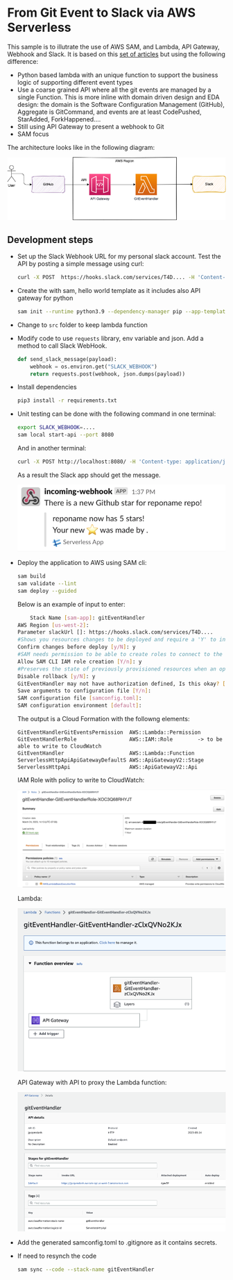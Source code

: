 # From Git Event to Slack via AWS Serverless

This sample is to illutrate the use of AWS SAM, and Lambda, API Gateway, Webhook and Slack. It is based on this [set of articles](https://aws.amazon.com/blogs/compute/getting-started-with-serverless-for-developers-part-1/) but using the following difference:

* Python based lambda with an unique function to support the business logic of supporting different event types
* Use a coarse grained API where all the git events are managed by a single Function. This is more inline with domain driven design and EDA design: the domain is the Software Configuration Management (GitHub), Aggregate is GitCommand, and events are at least CodePushed, StarAdded, ForkHappened.... 
* Still using API Gateway to present a webhook to Git
* SAM focus

The architecture looks like in the following diagram:

![](./docs/diagram.drawio.png)

## Development steps

* Set up the Slack Webhook URL for my personal slack account. Test the API by posting a simple message using curl:

    ```sh
    curl -X POST  https://hooks.slack.com/services/T4D.... -H 'Content-type: application/json' --data '{"text": "This is a line of text in a channel.\nAnd this is another line of text."}'
    ```

* Create the with sam, hello world template as it includes also API gateway for python

    ```sh
    sam init --runtime python3.9 --dependency-manager pip --app-template hello-world --name gitEventHandler
    ```

* Change to `src` folder to keep lambda function
* Modify code to use `requests` library, env variable and json. Add a method to call Slack WebHook.

    ```python
    def send_slack_message(payload):
        webhook = os.environ.get("SLACK_WEBHOOK")
        return requests.post(webhook, json.dumps(payload))
    ```

* Install dependencies

    ```sh
    pip3 install -r requirements.txt 
    ```

* Unit testing can be done with the following command in one terminal:

    ```sh
    export SLACK_WEBHOOK=....
    sam local start-api --port 8080
    ```

    And in another terminal:

    ```sh
    curl -X POST http://localhost:8080/ -H 'Content-type: application/json' -d @events/unittestevent.json
    ```

    As a result the Slack app should get the message.

    ![](./docs/slack-1.png)

* Deploy the application to AWS using SAM cli:

    ```sh
    sam build
    sam validate --lint
    sam deploy --guided
    ```

    Below is an example of input to enter:

    ```sh
    	Stack Name [sam-app]: gitEventHandler
	AWS Region [us-west-2]: 
	Parameter slackUrl []: https://hooks.slack.com/services/T4D....
	#Shows you resources changes to be deployed and require a 'Y' to initiate deploy
	Confirm changes before deploy [y/N]: y
	#SAM needs permission to be able to create roles to connect to the resources in your template
	Allow SAM CLI IAM role creation [Y/n]: y
	#Preserves the state of previously provisioned resources when an operation fails
	Disable rollback [y/N]: y
	GitEventHandler may not have authorization defined, Is this okay? [y/N]: y
	Save arguments to configuration file [Y/n]: 
	SAM configuration file [samconfig.toml]: 
	SAM configuration environment [default]: 
    ```

    The output is a Cloud Formation with the followng elements:

    ```
    GitEventHandlerGitEventsPermission  AWS::Lambda::Permission                      
    GitEventHandlerRole                 AWS::IAM::Role        -> to be able to write to CloudWatch
    GitEventHandler                     AWS::Lambda::Function 
    ServerlessHttpApiApiGatewayDefaultS AWS::ApiGatewayV2::Stage 
    ServerlessHttpApi                   AWS::ApiGatewayV2::Api 
    ```

    IAM Role with policy to write to CloudWatch:

    ![](./docs/iam-role.png)

    Lambda:

    ![](./docs/lambda-fct.png)

    API Gateway with API to proxy the Lambda function:

    ![](./docs/api-gtw.png)

* Add the generated samconfig.toml to .gitignore as it contains secrets.
* If need to resynch the code

    ```sh
    sam sync --code --stack-name gitEventHandler
    ```